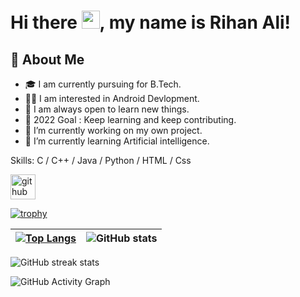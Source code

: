 # Hi there <img src="https://github.com/TheDudeThatCode/TheDudeThatCode/blob/master/Assets/Hi.gif" width="29px">, my name is Rihan Ali!

## 🚀 About Me

- 🎓 I am currently pursuing for B.Tech.
- 👨‍💻 I am interested in Android Devlopment.
- 🤗 I am always open to learn new things.
- 🎯 2022 Goal : Keep learning and keep contributing.
- 🔭 I’m currently working on my own project.
- 🌱 I’m currently learning Artificial intelligence.

Skills: C / C++ / Java / Python / HTML / Css

[<img src='https://cdn.jsdelivr.net/npm/simple-icons@3.0.1/icons/github.svg' alt='github' height='40'>](https://github.com/Rihanali001)  

[![trophy](https://github-profile-trophy.vercel.app/?username=Rihanali001)](https://github.com/ryo-ma/github-profile-trophy)

[![Top Langs](https://github-readme-stats.vercel.app/api/top-langs/?username=Rihanali001&layout=compact)](https://github.com/anuraghazra/github-readme-stats) | ![GitHub stats](https://github-readme-stats.vercel.app/api?username=Rihanali001&show_icons=true&count_private=true)
:-------------------------:|:-------------------------:

![GitHub streak stats](https://github-readme-streak-stats.herokuapp.com/?user=Rihanali001)

![GitHub Activity Graph](https://activity-graph.herokuapp.com/graph?username=Rihanali001) 

<!---
RihanAli0001/RihanAli0001 is a ✨ special ✨ repository because its `README.md` (this file) appears on your GitHub profile.
You can click the Preview link to take a look at your changes.
--->
